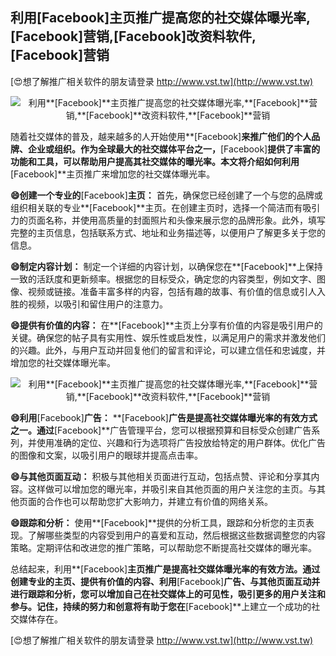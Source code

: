 ## **利用**[Facebook]**主页推广提高您的社交媒体曝光率,**[Facebook]**营销,**[Facebook]**改资料软件,**[Facebook]**营销**

[😍想了解推广相关软件的朋友请登录 http://www.vst.tw](http://www.vst.tw)

 <center><img src="https://vst.tw/MP4/tuiguang/png/4.png" alt="利用**[Facebook]**主页推广提高您的社交媒体曝光率,**[Facebook]**营销,**[Facebook]**改资料软件,**[Facebook]**营销"></center>

随着社交媒体的普及，越来越多的人开始使用**[Facebook]**来推广他们的个人品牌、企业或组织。作为全球最大的社交媒体平台之一，**[Facebook]**提供了丰富的功能和工具，可以帮助用户提高其社交媒体的曝光率。本文将介绍如何利用**[Facebook]**主页推广来增加您的社交媒体曝光率。

**😄创建一个专业的**[Facebook]**主页：**
首先，确保您已经创建了一个与您的品牌或组织相关联的专业**[Facebook]**主页。在创建主页时，选择一个简洁而有吸引力的页面名称，并使用高质量的封面照片和头像来展示您的品牌形象。此外，填写完整的主页信息，包括联系方式、地址和业务描述等，以便用户了解更多关于您的信息。

**😄制定内容计划：**
制定一个详细的内容计划，以确保您在**[Facebook]**上保持一致的活跃度和更新频率。根据您的目标受众，确定您的内容类型，例如文字、图像、视频或链接。准备丰富多样的内容，包括有趣的故事、有价值的信息或引人入胜的视频，以吸引和留住用户的注意力。

**😄提供有价值的内容：**
在**[Facebook]**主页上分享有价值的内容是吸引用户的关键。确保您的帖子具有实用性、娱乐性或启发性，以满足用户的需求并激发他们的兴趣。此外，与用户互动并回复他们的留言和评论，可以建立信任和忠诚度，并增加您的社交媒体曝光率。

 <center><img src="https://vst.tw/MP4/tuiguang/png/1.png" alt="利用**[Facebook]**主页推广提高您的社交媒体曝光率,**[Facebook]**营销,**[Facebook]**改资料软件,**[Facebook]**营销"></center>

**😄利用**[Facebook]**广告：**
**[Facebook]**广告是提高社交媒体曝光率的有效方式之一。通过**[Facebook]**广告管理平台，您可以根据预算和目标受众创建广告系列，并使用准确的定位、兴趣和行为选项将广告投放给特定的用户群体。优化广告的图像和文案，以吸引用户的眼球并提高点击率。

**😄与其他页面互动：**
积极与其他相关页面进行互动，包括点赞、评论和分享其内容。这样做可以增加您的曝光率，并吸引来自其他页面的用户关注您的主页。与其他页面的合作也可以帮助您扩大影响力，并建立有价值的网络关系。

**😄跟踪和分析：**
使用**[Facebook]**提供的分析工具，跟踪和分析您的主页表现。了解哪些类型的内容受到用户的喜爱和互动，然后根据这些数据调整您的内容策略。定期评估和改进您的推广策略，可以帮助您不断提高社交媒体的曝光率。

总结起来，利用**[Facebook]**主页推广是提高社交媒体曝光率的有效方法。通过创建专业的主页、提供有价值的内容、利用**[Facebook]**广告、与其他页面互动并进行跟踪和分析，您可以增加自己在社交媒体上的可见性，吸引更多的用户关注和参与。记住，持续的努力和创意将有助于您在**[Facebook]**上建立一个成功的社交媒体存在。

[😍想了解推广相关软件的朋友请登录 http://www.vst.tw](http://www.vst.tw)



